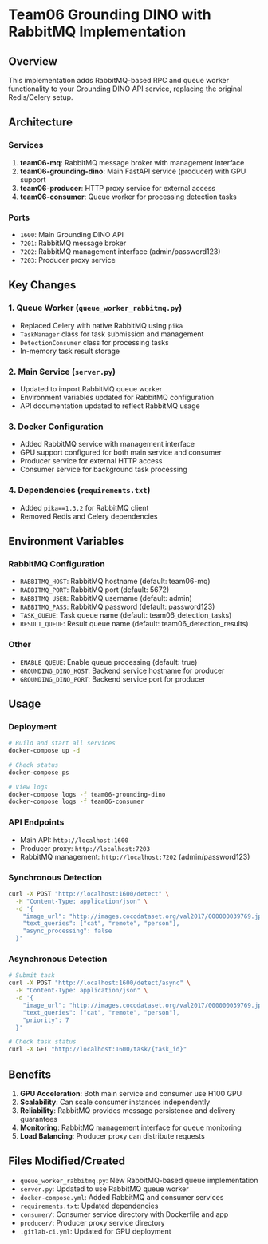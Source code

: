 # Team06 Grounding DINO with RabbitMQ Implementation

## Overview
This implementation adds RabbitMQ-based RPC and queue worker functionality to your Grounding DINO API service, replacing the original Redis/Celery setup.

## Architecture

### Services
1. **team06-mq**: RabbitMQ message broker with management interface
2. **team06-grounding-dino**: Main FastAPI service (producer) with GPU support
3. **team06-producer**: HTTP proxy service for external access
4. **team06-consumer**: Queue worker for processing detection tasks

### Ports
- `1600`: Main Grounding DINO API
- `7201`: RabbitMQ message broker
- `7202`: RabbitMQ management interface (admin/password123)
- `7203`: Producer proxy service

## Key Changes

### 1. Queue Worker (`queue_worker_rabbitmq.py`)
- Replaced Celery with native RabbitMQ using `pika`
- `TaskManager` class for task submission and management
- `DetectionConsumer` class for processing tasks
- In-memory task result storage

### 2. Main Service (`server.py`)
- Updated to import RabbitMQ queue worker
- Environment variables updated for RabbitMQ configuration
- API documentation updated to reflect RabbitMQ usage

### 3. Docker Configuration
- Added RabbitMQ service with management interface
- GPU support configured for both main service and consumer
- Producer service for external HTTP access
- Consumer service for background task processing

### 4. Dependencies (`requirements.txt`)
- Added `pika==1.3.2` for RabbitMQ client
- Removed Redis and Celery dependencies

## Environment Variables

### RabbitMQ Configuration
- `RABBITMQ_HOST`: RabbitMQ hostname (default: team06-mq)
- `RABBITMQ_PORT`: RabbitMQ port (default: 5672)
- `RABBITMQ_USER`: RabbitMQ username (default: admin)
- `RABBITMQ_PASS`: RabbitMQ password (default: password123)
- `TASK_QUEUE`: Task queue name (default: team06_detection_tasks)
- `RESULT_QUEUE`: Result queue name (default: team06_detection_results)

### Other
- `ENABLE_QUEUE`: Enable queue processing (default: true)
- `GROUNDING_DINO_HOST`: Backend service hostname for producer
- `GROUNDING_DINO_PORT`: Backend service port for producer

## Usage

### Deployment
```bash
# Build and start all services
docker-compose up -d

# Check status
docker-compose ps

# View logs
docker-compose logs -f team06-grounding-dino
docker-compose logs -f team06-consumer
```

### API Endpoints
- Main API: `http://localhost:1600`
- Producer proxy: `http://localhost:7203`  
- RabbitMQ management: `http://localhost:7202` (admin/password123)

### Synchronous Detection
```bash
curl -X POST "http://localhost:1600/detect" \
  -H "Content-Type: application/json" \
  -d '{
    "image_url": "http://images.cocodataset.org/val2017/000000039769.jpg",
    "text_queries": ["cat", "remote", "person"],
    "async_processing": false
  }'
```

### Asynchronous Detection
```bash
# Submit task
curl -X POST "http://localhost:1600/detect/async" \
  -H "Content-Type: application/json" \
  -d '{
    "image_url": "http://images.cocodataset.org/val2017/000000039769.jpg",
    "text_queries": ["cat", "remote", "person"],
    "priority": 7
  }'

# Check task status
curl -X GET "http://localhost:1600/task/{task_id}"
```

## Benefits
1. **GPU Acceleration**: Both main service and consumer use H100 GPU
2. **Scalability**: Can scale consumer instances independently
3. **Reliability**: RabbitMQ provides message persistence and delivery guarantees
4. **Monitoring**: RabbitMQ management interface for queue monitoring
5. **Load Balancing**: Producer proxy can distribute requests

## Files Modified/Created
- `queue_worker_rabbitmq.py`: New RabbitMQ-based queue implementation
- `server.py`: Updated to use RabbitMQ queue worker
- `docker-compose.yml`: Added RabbitMQ and consumer services
- `requirements.txt`: Updated dependencies
- `consumer/`: Consumer service directory with Dockerfile and app
- `producer/`: Producer proxy service directory
- `.gitlab-ci.yml`: Updated for GPU deployment
